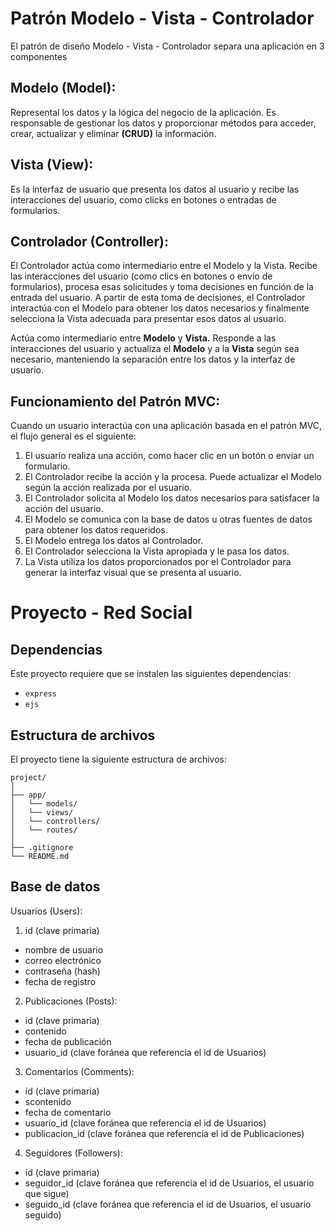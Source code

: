 # Patrón Modelo - Vista - Controlador

El patrón de diseño Modelo - Vista - Controlador separa una aplicación en 3 componentes

## Modelo (Model):

Represental los datos y la lógica del negocio de la aplicación. Es responsable de gestionar los datos y proporcionar métodos para acceder, crear, actualizar y eliminar **********************************(CRUD)********************************** la información.

## Vista (View):

Es la interfaz de usuario que presenta los datos al usuario y recibe las interacciones del usuario, como clicks en botones o entradas de formularios.

## Controlador (Controller):

El Controlador actúa como intermediario entre el Modelo y la Vista. Recibe las interacciones del usuario (como clics en botones o envío de formularios), procesa esas solicitudes y toma decisiones en función de la entrada del usuario. A partir de esta toma de decisiones, el Controlador interactúa con el Modelo para obtener los datos necesarios y finalmente selecciona la Vista adecuada para presentar esos datos al usuario.

Actúa como intermediario entre **************Modelo************** y **********Vista.********** Responde a las interacciones del usuario y actualiza el ************Modelo************ y a la **********Vista********** según sea necesario, manteniendo la separación entre los datos y la interfaz de usuario.

## **Funcionamiento del Patrón MVC:**

Cuando un usuario interactúa con una aplicación basada en el patrón MVC, el flujo general es el siguiente:

1. El usuario realiza una acción, como hacer clic en un botón o enviar un formulario.
2. El Controlador recibe la acción y la procesa. Puede actualizar el Modelo según la acción realizada por el usuario.
3. El Controlador solicita al Modelo los datos necesarios para satisfacer la acción del usuario.
4. El Modelo se comunica con la base de datos u otras fuentes de datos para obtener los datos requeridos.
5. El Modelo entrega los datos al Controlador.
6. El Controlador selecciona la Vista apropiada y le pasa los datos.
7. La Vista utiliza los datos proporcionados por el Controlador para generar la interfaz visual que se presenta al usuario.

# Proyecto - Red Social

## Dependencias

Este proyecto requiere que se instalen las siguientes dependencias:

- `express`
- `ejs`

## Estructura de archivos

El proyecto tiene la siguiente estructura de archivos:

```
project/
│
├── app/
│   └── models/
│   └── views/
│   └── controllers/
│   └── routes/
│
├── .gitignore
└── README.md
```

## Base de datos
Usuarios (Users):

1. id (clave primaria)
- nombre de usuario
- correo electrónico
- contraseña (hash)
- fecha de registro

2. Publicaciones (Posts):
- id (clave primaria)
- contenido
- fecha de publicación
- usuario_id (clave foránea que referencia el id de Usuarios)

3. Comentarios (Comments):
- id (clave primaria)
- scontenido
- fecha de comentario
- usuario_id (clave foránea que referencia el id de Usuarios)
- publicacion_id (clave foránea que referencia el id de Publicaciones)

4. Seguidores (Followers):
- id (clave primaria)
- seguidor_id (clave foránea que referencia el id de Usuarios, el usuario que sigue)
- seguido_id (clave foránea que referencia el id de Usuarios, el usuario seguido)
